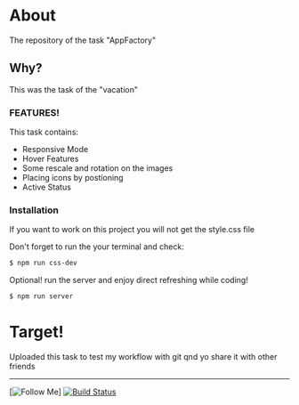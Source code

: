 # About

The repository of the task "AppFactory"

## Why?

This was the task of the "vacation"

### FEATURES!

This task contains:

- Responsive Mode
- Hover Features
- Some rescale and rotation on the images
- Placing icons by postioning
- Active Status

### Installation

If you want to work on this project you will not get the style.css file

Don't forget to run the your terminal and check:

```sh
$ npm run css-dev
```

Optional! run the server and enjoy direct refreshing while coding!

```sh
$ npm run server
```

# Target!

Uploaded this task to test my workflow with git qnd yo share it with other friends

---

[![Follow Me](https://github.com/zakiobeid)]
[![Build Status](https://travis-ci.org/joemccann/dillinger.svg?branch=master)](https://travis-ci.org/joemccann/dillinger)

